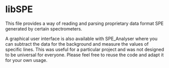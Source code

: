 libSPE
======

This file provides a way of reading and parsing proprietary data format SPE generated by certain spectrometers.

A graphical user interface is also available with SPE_Analyser where you can subtract the data for the background and measure the values of specific lines. This was useful for a particular project and was not designed to be universal for everyone. Please feel free to reuse the code and adapt it for your own usage.
